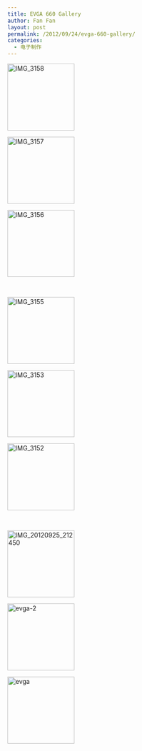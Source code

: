 ```yaml
---
title: EVGA 660 Gallery
author: Fan Fan
layout: post
permalink: /2012/09/24/evga-660-gallery/
categories:
  - 电子制作
---
```

<div id='gallery-2' class='gallery galleryid-1305 gallery-columns-3 gallery-size-thumbnail'>
  <dl class='gallery-item'>
    <dt class='gallery-icon landscape'>
      <a href='http://fkpwolf.net/WordPress/wp-content/uploads/2012/09/IMG_3158.jpg'><img width="150" height="150" src="http://fkpwolf.net/WordPress/wp-content/uploads/2012/09/IMG_3158-150x150.jpg" class="attachment-thumbnail" alt="IMG_3158" /></a>
    </dt>
  </dl>
  
  <dl class='gallery-item'>
    <dt class='gallery-icon landscape'>
      <a href='http://fkpwolf.net/WordPress/wp-content/uploads/2012/09/IMG_3157.jpg'><img width="150" height="150" src="http://fkpwolf.net/WordPress/wp-content/uploads/2012/09/IMG_3157-150x150.jpg" class="attachment-thumbnail" alt="IMG_3157" /></a>
    </dt>
  </dl>
  
  <dl class='gallery-item'>
    <dt class='gallery-icon landscape'>
      <a href='http://fkpwolf.net/WordPress/wp-content/uploads/2012/09/IMG_3156.jpg'><img width="150" height="150" src="http://fkpwolf.net/WordPress/wp-content/uploads/2012/09/IMG_3156-150x150.jpg" class="attachment-thumbnail" alt="IMG_3156" /></a>
    </dt>
  </dl>
  
  <br style="clear: both" />
  
  <dl class='gallery-item'>
    <dt class='gallery-icon landscape'>
      <a href='http://fkpwolf.net/WordPress/wp-content/uploads/2012/09/IMG_3155.jpg'><img width="150" height="150" src="http://fkpwolf.net/WordPress/wp-content/uploads/2012/09/IMG_3155-150x150.jpg" class="attachment-thumbnail" alt="IMG_3155" /></a>
    </dt>
  </dl>
  
  <dl class='gallery-item'>
    <dt class='gallery-icon landscape'>
      <a href='http://fkpwolf.net/WordPress/wp-content/uploads/2012/09/IMG_3153.jpg'><img width="150" height="150" src="http://fkpwolf.net/WordPress/wp-content/uploads/2012/09/IMG_3153-150x150.jpg" class="attachment-thumbnail" alt="IMG_3153" /></a>
    </dt>
  </dl>
  
  <dl class='gallery-item'>
    <dt class='gallery-icon landscape'>
      <a href='http://fkpwolf.net/WordPress/wp-content/uploads/2012/09/IMG_3152.jpg'><img width="150" height="150" src="http://fkpwolf.net/WordPress/wp-content/uploads/2012/09/IMG_3152-150x150.jpg" class="attachment-thumbnail" alt="IMG_3152" /></a>
    </dt>
  </dl>
  
  <br style="clear: both" />
  
  <dl class='gallery-item'>
    <dt class='gallery-icon landscape'>
      <a href='http://fkpwolf.net/WordPress/wp-content/uploads/2012/09/IMG_20120925_212450.jpg'><img width="150" height="150" src="http://fkpwolf.net/WordPress/wp-content/uploads/2012/09/IMG_20120925_212450-150x150.jpg" class="attachment-thumbnail" alt="IMG_20120925_212450" /></a>
    </dt>
  </dl>
  
  <dl class='gallery-item'>
    <dt class='gallery-icon portrait'>
      <a href='http://fkpwolf.net/WordPress/wp-content/uploads/2012/09/evga-2.png'><img width="150" height="150" src="http://fkpwolf.net/WordPress/wp-content/uploads/2012/09/evga-2-150x150.png" class="attachment-thumbnail" alt="evga-2" /></a>
    </dt>
  </dl>
  
  <dl class='gallery-item'>
    <dt class='gallery-icon portrait'>
      <a href='http://fkpwolf.net/WordPress/wp-content/uploads/2012/09/evga.png'><img width="150" height="150" src="http://fkpwolf.net/WordPress/wp-content/uploads/2012/09/evga-150x150.png" class="attachment-thumbnail" alt="evga" /></a>
    </dt>
  </dl>
  
  <br style="clear: both" />
</div>